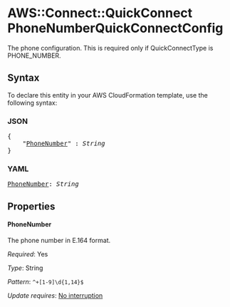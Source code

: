 # AWS::Connect::QuickConnect PhoneNumberQuickConnectConfig

The phone configuration. This is required only if QuickConnectType is PHONE_NUMBER.

## Syntax

To declare this entity in your AWS CloudFormation template, use the following syntax:

### JSON

<pre>
{
    "<a href="#phonenumber" title="PhoneNumber">PhoneNumber</a>" : <i>String</i>
}
</pre>

### YAML

<pre>
<a href="#phonenumber" title="PhoneNumber">PhoneNumber</a>: <i>String</i>
</pre>

## Properties

#### PhoneNumber

The phone number in E.164 format.

_Required_: Yes

_Type_: String

_Pattern_: <code>^\+[1-9]\d{1,14}$</code>

_Update requires_: [No interruption](https://docs.aws.amazon.com/AWSCloudFormation/latest/UserGuide/using-cfn-updating-stacks-update-behaviors.html#update-no-interrupt)
